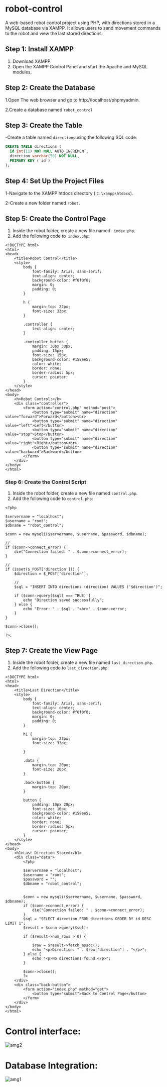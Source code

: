 # robot-control
A web-based robot control project using PHP, with directions stored in a MySQL database via XAMPP. It allows users to send movement commands to the robot and view the last stored directions.
## Step 1: Install XAMPP
1. Download XAMPP 
2.  Open the XAMPP Control Panel and start the Apache and MySQL modules.
## Step 2: Create the Database
1.Open The web browser and go to http://localhost/phpmyadmin.

2.Create a database named `robot_control`

## Step 3: Create the Table
-Create a table named ` directions `using the following SQL code:

```sql
CREATE TABLE directions (
  id int(11) NOT NULL AUTO_INCREMENT,
  direction varchar(50) NOT NULL,
  PRIMARY KEY (`id`)
);
```
## Step 4: Set Up the Project Files
1-Navigate to the XAMPP htdocs directory ( `C:\xampp\htdocs`).

2-Create a new folder named  `robot.`

## Step 5: Create the Control Page

1. Inside the robot folder, create a new file named ` index.php`.
2. Add the following code to` index.php`:
```
<!DOCTYPE html>
<html>
<head>
    <title>Robot Control</title>
    <style>
        body {
            font-family: Arial, sans-serif;
            text-align: center;
            background-color: #f0f0f0;
            margin: 0;
            padding: 0;
        }

        h {
            margin-top: 22px;
            font-size: 33px;
        }
        
        .controller {
            text-align: center;
        }
        
        .controller button {
            margin: 30px 30px;
            padding: 15px;
            font-size: 15px;
            background-color: #158ee5;
            color: white;
            border: none;
            border-radius: 5px;
            cursor: pointer;
        }
    </style>
</head>
<body>
    <h>Robot Control:</h>
    <div class="controller">
        <form action="control.php" method="post">
            <button type="submit" name="direction" value="forward">Forward</button><br>
            <button type="submit" name="direction" value="left">Left</button>
            <button type="submit" name="direction" value="stop">Stop</button>
            <button type="submit" name="direction" value="right">Right</button><br>
            <button type="submit" name="direction" value="backward">Backward</button>
        </form>
    </div>
</body>
</html>
```
### Step 6: Create the Control Script

1. Inside the robot folder, create a new file named `control.php`.
2. Add the following code to `control.php`:

```
<?php

$servername = "localhost";
$username = "root"; 
$dbname = "robot_control";

$conn = new mysqli($servername, $username, $password, $dbname);

// 
if ($conn->connect_error) {
    die("Connection failed: " . $conn->connect_error);
}

// 
if (isset($_POST['direction'])) {
    $direction = $_POST['direction'];

    // 
    $sql = "INSERT INTO directions (direction) VALUES ('$direction')";

    if ($conn->query($sql) === TRUE) {
        echo "Direction saved successfully";
    } else {
        echo "Error: " . $sql . "<br>" . $conn->error;
    }
}

$conn->close();

?>;
```
## Step 7: Create the View Page

1. Inside the robot folder, create a new file named `last_direction.php`.
2. Add the following code to `last_direction.php`:
```
<!DOCTYPE html>
<html>
<head>
    <title>Last Direction</title>
    <style>
        body {
            font-family: Arial, sans-serif;
            text-align: center;
            background-color: #f0f0f0;
            margin: 0;
            padding: 0;
        }

        h1 {
            margin-top: 22px;
            font-size: 33px;
            
        }

        .data {
            margin-top: 20px;
            font-size: 20px;
        }

        .back-button {
            margin-top: 20px;
        }

        button {
            padding: 10px 20px;
            font-size: 16px;
            background-color: #158ee5;
            color: white;
            border: none;
            border-radius: 5px;
            cursor: pointer;
        }
    </style>
</head>
<body>
    <h1>Last Direction Stored</h1>
    <div class="data">
        <?php
        
        $servername = "localhost";
        $username = "root"; 
        $password = ""; 
        $dbname = "robot_control";

        
        $conn = new mysqli($servername, $username, $password, $dbname);
        if ($conn->connect_error) {
            die("Connection failed: " . $conn->connect_error);
        }
        $sql = "SELECT direction FROM directions ORDER BY id DESC LIMIT 1";
        $result = $conn->query($sql);

        if ($result->num_rows > 0) {
            
            $row = $result->fetch_assoc();
            echo "<p>Direction: " . $row["direction"] . "</p>";
        } else {
            echo "<p>No directions found.</p>";
        }

        $conn->close();
        ?>
    </div>
    <div class="back-button">
        <form action="index.php" method="get">
            <button type="submit">Back to Control Page</button>
        </form>
    </div>
</body>
</html>
```
# Control interface:
![amg2](https://github.com/amjadalialharbi/robot-control/assets/174282482/0fe9490b-a2c2-4c0a-a56f-78485e7f1cd8)

# Database Integration:
![amg1](https://github.com/amjadalialharbi/robot-control/assets/174282482/860c33fe-8055-4407-a45d-a63de2796b77)


